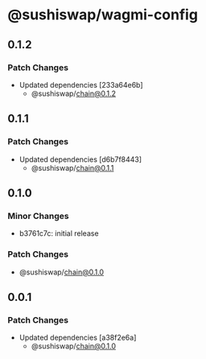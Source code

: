 # @sushiswap/wagmi-config

## 0.1.2

### Patch Changes

- Updated dependencies [233a64e6b]
  - @sushiswap/chain@0.1.2

## 0.1.1

### Patch Changes

- Updated dependencies [d6b7f8443]
  - @sushiswap/chain@0.1.1

## 0.1.0

### Minor Changes

- b3761c7c: initial release

### Patch Changes

- @sushiswap/chain@0.1.0

## 0.0.1

### Patch Changes

- Updated dependencies [a38f2e6a]
  - @sushiswap/chain@0.1.0
